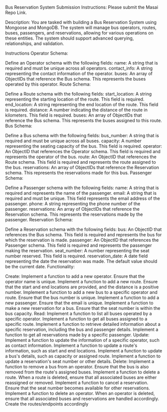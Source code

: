 Bus Reservation System
Submission Instructions:
Please submit the Masai Repo Link.

Description:
You are tasked with building a Bus Reservation System using Mongoose and MongoDB. The system will manage bus operators, routes, buses, passengers, and reservations, allowing for various operations on these entities. The system should support advanced querying, relationships, and validation.

Instructions
Operator Schema:

Define an Operator schema with the following fields:
name: A string that is required and must be unique across all operators.
contact_info: A string representing the contact information of the operator.
buses: An array of ObjectIDs that reference the Bus schema. This represents the buses operated by this operator.
Route Schema:

Define a Route schema with the following fields:
start_location: A string representing the starting location of the route. This field is required.
end_location: A string representing the end location of the route. This field is required.
distance: A number indicating the distance of the route in kilometers. This field is required.
buses: An array of ObjectIDs that reference the Bus schema. This represents the buses assigned to this route.
Bus Schema:

Define a Bus schema with the following fields:
bus_number: A string that is required and must be unique across all buses.
capacity: A number representing the seating capacity of the bus. This field is required.
operator: An ObjectID that references the Operator schema. This field is required and represents the operator of the bus.
route: An ObjectID that references the Route schema. This field is required and represents the route assigned to the bus.
reservations: An array of ObjectIDs that reference the Reservation schema. This represents the reservations made for this bus.
Passenger Schema:

Define a Passenger schema with the following fields:
name: A string that is required and represents the name of the passenger.
email: A string that is required and must be unique. This field represents the email address of the passenger.
phone: A string representing the phone number of the passenger.
reservations: An array of ObjectIDs that reference the Reservation schema. This represents the reservations made by the passenger.
Reservation Schema:

Define a Reservation schema with the following fields:
bus: An ObjectID that references the Bus schema. This field is required and represents the bus for which the reservation is made.
passenger: An ObjectID that references the Passenger schema. This field is required and represents the passenger making the reservation.
seat_number: A number representing the seat number reserved. This field is required.
reservation_date: A date field representing the date the reservation was made. The default value should be the current date.
Functionality:

Create:
Implement a function to add a new operator. Ensure that the operator name is unique.
Implement a function to add a new route. Ensure that the start and end locations are provided, and the distance is a positive number.
Implement a function to add a new bus to a specific operator and route. Ensure that the bus number is unique.
Implement a function to add a new passenger. Ensure that the email is unique.
Implement a function to make a new reservation for a bus. Ensure that the seat number is within the bus capacity.
Read:
Implement a function to list all buses operated by a specific operator.
Implement a function to get all buses assigned to a specific route.
Implement a function to retrieve detailed information about a specific reservation, including the bus and passenger details.
Implement a function to get all reservations made by a specific passenger.
Update:
Implement a function to update the information of a specific operator, such as contact information.
Implement a function to update a route's information, such as start and end locations.
Implement a function to update a bus's details, such as capacity or assigned route.
Implement a function to update a reservation's seat number or other details.
Delete:
Implement a function to remove a bus from an operator. Ensure that the bus is also removed from the route's assigned buses.
Implement a function to delete a route. When a route is deleted, ensure that all associated buses are either reassigned or removed.
Implement a function to cancel a reservation. Ensure that the seat number becomes available for other reservations.
Implement a function to delete an operator. When an operator is deleted, ensure that all associated buses and reservations are handled accordingly.
Create the routes/endpoints accordingly